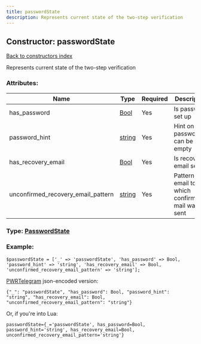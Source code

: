 ```yaml
---
title: passwordState
description: Represents current state of the two-step verification
---
```

## Constructor: passwordState  
[Back to constructors index](index.md)



Represents current state of the two-step verification

### Attributes:

| Name     |    Type       | Required | Description |
|----------|---------------|----------|-------------|
|has\_password|[Bool](../types/Bool.md) | Yes|Is password set up|
|password\_hint|[string](../types/string.md) | Yes|Hint on password, can be empty|
|has\_recovery\_email|[Bool](../types/Bool.md) | Yes|Is recovery email set up|
|unconfirmed\_recovery\_email\_pattern|[string](../types/string.md) | Yes|Pattern of email to which confirmation mail was sent|



### Type: [PasswordState](../types/PasswordState.md)


### Example:

```
$passwordState = ['_' => 'passwordState', 'has_password' => Bool, 'password_hint' => 'string', 'has_recovery_email' => Bool, 'unconfirmed_recovery_email_pattern' => 'string'];
```  

[PWRTelegram](https://pwrtelegram.xyz) json-encoded version:

```
{"_": "passwordState", "has_password": Bool, "password_hint": "string", "has_recovery_email": Bool, "unconfirmed_recovery_email_pattern": "string"}
```


Or, if you're into Lua:  


```
passwordState={_='passwordState', has_password=Bool, password_hint='string', has_recovery_email=Bool, unconfirmed_recovery_email_pattern='string'}

```


